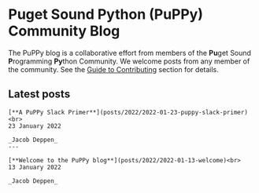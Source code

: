 # Puget Sound Python (PuPPy) Community Blog

The PuPPy blog is a collaborative effort from members of the **Pu**get Sound **P**rogramming **Py**thon Community. We welcome posts from any member of the community. See the [Guide to Contributing](contributing/index) section for details.

## Latest posts

````{panels}
[**A PuPPy Slack Primer**](posts/2022/2022-01-23-puppy-slack-primer)<br>
23 January 2022

_Jacob Deppen_
---

[**Welcome to the PuPPy blog**](posts/2022/2022-01-13-welcome)<br>
13 January 2022

_Jacob Deppen_
````
